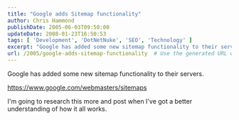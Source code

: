 ```yaml
---
title: "Google adds Sitemap functionality"
author: Chris Hammond
publishDate: 2005-06-03T09:50:00
updateDate: 2008-01-23T16:50:53
tags: [ 'Development', 'DotNetNuke', 'SEO', 'Technology' ]
excerpt: "Google has added some new sitemap functionality to their servers. https://www.google.com/webmasters/sitemaps I'm going to research this more and post when I've got a better understanding of how it all..."
url: /2005/google-adds-sitemap-functionality  # Use the generated URL with year
---
```

<P>Google has added some new sitemap functionality to their servers.</P> <P><A href="https://www.google.com/webmasters/sitemaps">https://www.google.com/webmasters/sitemaps</A></P> <P>I'm going to research this more and post when I've got a better understanding of how it all works.</P>
